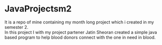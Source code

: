# JavaProjectsm2
It is a repo of mine containing my month long project which i created in my semester 2.
<br>
In this project I with my project partener Jatin Sheoran created a simple java based program to help blood donors connect with the one in need in blood.
